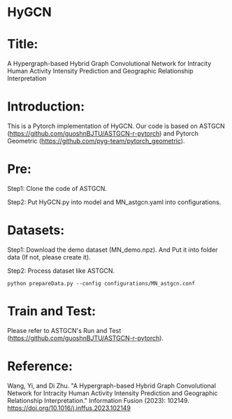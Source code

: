 # HyGCN

# Title:
A Hypergraph-based Hybrid Graph Convolutional Network for Intracity Human Activity Intensity Prediction and Geographic Relationship Interpretation

# Introduction:
This is a Pytorch implementation of HyGCN. Our code is based on ASTGCN (https://github.com/guoshnBJTU/ASTGCN-r-pytorch) and Pytorch Geometric (https://github.com/pyg-team/pytorch_geometric).

# Pre:
Step1: Clone the code of ASTGCN.

Step2: Put HyGCN.py into model and MN_astgcn.yaml into configurations.

# Datasets:
Step1: Download the demo dataset (MN_demo.npz). And Put it into folder data (If not, please create it).

Step2: Process dataset like ASTGCN. 
```shell
python prepareData.py --config configurations/MN_astgcn.conf
  ```

# Train and Test:
Please refer to ASTGCN's Run and Test (https://github.com/guoshnBJTU/ASTGCN-r-pytorch).

# Reference:
Wang, Yi, and Di Zhu. "A Hypergraph-based Hybrid Graph Convolutional Network for Intracity Human Activity Intensity Prediction and Geographic Relationship Interpretation." Information Fusion (2023): 102149.
https://doi.org/10.1016/j.inffus.2023.102149

